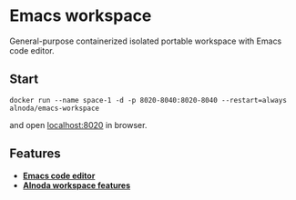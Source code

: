# Emacs workspace

General-purpose containerized isolated portable workspace with Emacs code editor. 

## Start
 
```
docker run --name space-1 -d -p 8020-8040:8020-8040 --restart=always alnoda/emacs-workspace
```  

and open [localhost:8020](http://localhost:8020) in browser.  

## Features

- [**Emacs code editor**](https://www.gnu.org/software/emacs/) 
- [**Alnoda workspace features**](https://docs.alnoda.org/)

